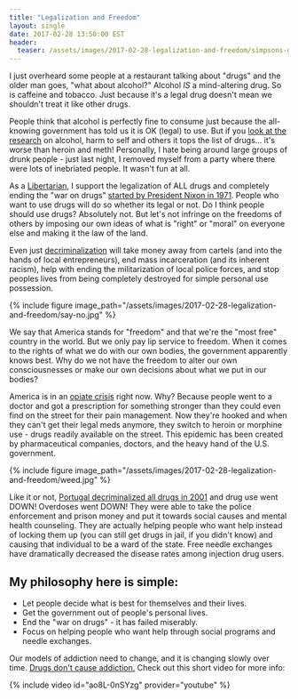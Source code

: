 ```yaml
---
title: "Legalization and Freedom"
layout: single
date: 2017-02-28 13:50:00 EST
header:
  teaser: /assets/images/2017-02-28-legalization-and-freedom/simpsons-getting-high.jpg
---
```


I just overheard some people at a restaurant talking about "drugs" and the older man goes, "what about alcohol?" Alcohol *IS* a mind-altering drug. So is caffeine and tobacco. Just because it's a legal drug doesn't mean we shouldn't treat it like other drugs.

People think that alcohol is perfectly fine to consume just because the all-knowing government has told us it is OK (legal) to use. But if you [look at the research](http://www.economist.com/blogs/dailychart/2010/11/drugs_cause_most_harm) on alcohol, harm to self and others it tops the list of drugs... it's worse than heroin and meth! Personally, I hate being around large groups of drunk people - just last night, I removed myself from a party where there were lots of inebriated people. It wasn't fun at all.

As a [Libertarian](http://www.ontheissues.org/Celeb/Libertarian_Party_Drugs.htm), I support the legalization of ALL drugs and completely ending the "war on drugs" [started by President Nixon in 1971](https://web.stanford.edu/class/e297c/poverty_prejudice/paradox/htele.html). People who want to use drugs will do so whether its legal or not. Do I think people should use drugs? Absolutely not. But let's not infringe on the freedoms of others by imposing our own ideas of what is "right" or "moral" on everyone else and making it the law of the land.

Even just [decriminalization](http://norml.org/aboutmarijuana/item/marijuana-decriminalization-its-impact-on-use-2) will take money away from cartels (and into the hands of local entrepreneurs), end mass incarceration (and its inherent racism), help with ending the militarization of local police forces, and stop peoples lives from being completely destroyed for simple personal use possession.

{% include figure image_path="/assets/images/2017-02-28-legalization-and-freedom/say-no.jpg" %}

We say that America stands for "freedom" and that we're the "most free" country in the world. But we only pay lip service to freedom. When it comes to the rights of what we do with our own bodies, the government apparently knows best. Why do we not have the freedom to alter our own consciousnesses or make our own decisions about what we put in our bodies?

America is in an [opiate crisis](https://www.hhs.gov/opioids/about-the-epidemic/) right now. Why? Because people went to a doctor and got a prescription for something stronger than they could even find on the street for their pain management. Now they're hooked and when they can't get their legal meds anymore, they switch to heroin or morphine use - drugs readily available on the street. This epidemic has been created by pharmaceutical companies, doctors, and the heavy hand of the U.S. government.

{% include figure image_path="/assets/images/2017-02-28-legalization-and-freedom/weed.jpg" %}

Like it or not, [Portugal decriminalized all drugs in 2001](http://www.independent.co.uk/news/world/europe/portugal-decriminalised-drugs-14-years-ago-and-now-hardly-anyone-dies-from-overdosing-10301780.html) and drug use went DOWN! Overdoses went DOWN! They were able to take the police enforcement and prison money and put it towards social causes and mental health counseling. They are actually helping people who want help instead of locking them up (you can still get drugs in jail, if you didn't know) and causing that individual to be a ward of the state. Free needle exchanges have dramatically decreased the disease rates among injection drug users.

## My philosophy here is simple:

 - Let people decide what is best for themselves and their lives.
 - Get the government out of people's personal lives.
 - End the "war on drugs" - it has failed miserably.
 - Focus on helping people who want help through social programs and needle exchanges.

Our models of addiction need to change, and it is changing slowly over time. [Drugs don't cause addiction.](http://theunboundedspirit.com/drugs-dont-cause-addiction-this-short-animated-video-will-change-your-view-on-drugs-forever/) Check out this short video for more info:

{% include video id="ao8L-0nSYzg" provider="youtube" %}
